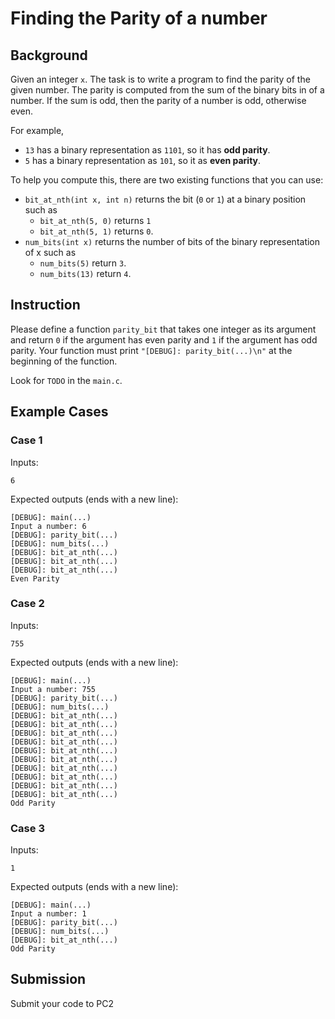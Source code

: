 # Finding the Parity of a number

## Background

Given an integer `x`. The task is to write a program to find the parity of the
given number. The parity is computed from the sum of the binary bits in of a number.
If the sum is odd, then the parity of a number is odd, otherwise even.

For example,

- `13` has a binary representation as `1101`, so it has **odd parity**.
- `5` has a binary representation as `101`, so it as **even parity**.

To help you compute this, there are two existing functions that you can use:

- `bit_at_nth(int x, int n)` returns the bit (`0` or `1`) at a binary position such as
  - `bit_at_nth(5, 0)` returns `1`
  - `bit_at_nth(5, 1)` returns `0`.
- `num_bits(int x)` returns the number of bits of the binary representation of x such as
  - `num_bits(5)` return `3`.
  - `num_bits(13)` return `4`.

## Instruction

Please define a function `parity_bit` that takes one integer as its argument and return `0` if the argument has even parity and `1` if the argument has odd parity. Your function must print `"[DEBUG]: parity_bit(...)\n"` at the beginning of the function.

Look for `TODO` in the `main.c`.

## Example Cases

### Case 1

Inputs:

```plaintext
6
```

Expected outputs (ends with a new line):

```plaintext
[DEBUG]: main(...)
Input a number: 6
[DEBUG]: parity_bit(...)
[DEBUG]: num_bits(...)
[DEBUG]: bit_at_nth(...)
[DEBUG]: bit_at_nth(...)
[DEBUG]: bit_at_nth(...)
Even Parity

```

### Case 2

Inputs:

```plaintext
755
```

Expected outputs (ends with a new line):

```plaintext
[DEBUG]: main(...)
Input a number: 755
[DEBUG]: parity_bit(...)
[DEBUG]: num_bits(...)
[DEBUG]: bit_at_nth(...)
[DEBUG]: bit_at_nth(...)
[DEBUG]: bit_at_nth(...)
[DEBUG]: bit_at_nth(...)
[DEBUG]: bit_at_nth(...)
[DEBUG]: bit_at_nth(...)
[DEBUG]: bit_at_nth(...)
[DEBUG]: bit_at_nth(...)
[DEBUG]: bit_at_nth(...)
[DEBUG]: bit_at_nth(...)
Odd Parity

```

### Case 3

Inputs:

```plaintext
1
```

Expected outputs (ends with a new line):

```plaintext
[DEBUG]: main(...)
Input a number: 1
[DEBUG]: parity_bit(...)
[DEBUG]: num_bits(...)
[DEBUG]: bit_at_nth(...)
Odd Parity

```

## Submission

Submit your code to PC2
